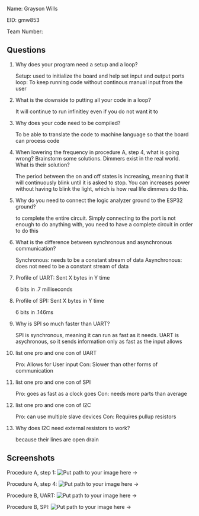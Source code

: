 Name: Grayson Wills

EID: gmw853

Team Number:

## Questions

1. Why does your program need a setup and a loop?

    Setup: used to initialize the board and help set input and output ports
    loop: To keep running code without continous manual input from the user	

2. What is the downside to putting all your code in a loop?

    It will continue to run infinitley even if you do not want it to

3. Why does your code need to be compiled?

    To be able to translate the code to machine language so that the board can process code

4. When lowering the frequency in procedure A, step 4, what is going wrong? Brainstorm some solutions. Dimmers exist in the real world. What is their solution?

    The period between the on and off states is increasing, meaning that it will continuously blink until it is asked to stop. You can increases power without having to blink the light, which is how real life dimmers do this.

5. Why do you need to connect the logic analyzer ground to the ESP32 ground?

    to complete the entire circuit. Simply connecting to the port is not enough to do anything with, you need to have a complete circuit in order to do this

6. What is the difference between synchronous and asynchronous communication?

    Synchronous: needs to be a constant stream of data
    Asynchronous: does not need to be a constant stream of data	

7. Profile of UART: Sent X bytes in Y time 

    6 bits in .7 milliseconds

8. Profile of SPI: Sent X bytes in Y time

    6 bits in .146ms

9. Why is SPI so much faster than UART?

    SPI is synchronous, meaning it can run as fast as it needs. UART is asychronous, so it sends information only as fast as the input allows

10. list one pro and one con of UART

    Pro: Allows for User input
    Con: Slower than other forms of communication

11. list one pro and one con of SPI

    Pro: goes as fast as a clock goes
    Con: needs more parts than average

12. list one pro and one con of I2C

    Pro: can use multiple slave devices
    Con: Requires pullup resistors

13. Why does I2C need external resistors to work?

    because their lines are open drain

## Screenshots

Procedure A, step 1:
![Put path to your image here ->](img/placeholder.png)

Procedure A, step 4:
![Put path to your image here ->](img/placeholder.png)

Procedure B, UART:
![Put path to your image here ->](img/placeholder.png)

Procedure B, SPI:
![Put path to your image here ->](img/placeholder.png)
